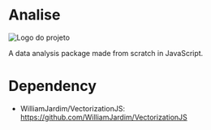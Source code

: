 # Analise
![Logo do projeto](./imagens/icone256x256.png)

A data analysis package made from scratch in JavaScript.

# Dependency
  - WilliamJardim/VectorizationJS: https://github.com/WilliamJardim/VectorizationJS